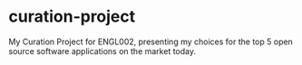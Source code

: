 # curation-project
My Curation Project for ENGL002, presenting my choices for the top 5 open source software applications on the market today.
